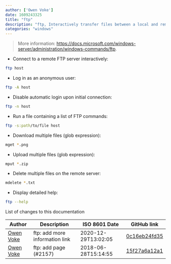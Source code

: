 ```yaml
---
author: ['Owen Voke']
date: 1609243325
title: "ftp"
description: "ftp, Interactively transfer files between a local and remote FTP server."
categories: "windows"
---
```

> More information: <https://docs.microsoft.com/windows-server/administration/windows-commands/ftp>.

- Connect to a remote FTP server interactively:

```bash
ftp host
```

- Log in as an anonymous user:

```bash
ftp -A host
```

- Disable automatic login upon initial connection:

```bash
ftp -n host
```

- Run a file containing a list of FTP commands:

```bash
ftp -s:path/to/file host
```

- Download multiple files (glob expression):

```bash
mget *.png
```

- Upload multiple files (glob expression):

```bash
mput *.zip
```

- Delete multiple files on the remote server:

```bash
mdelete *.txt
```

- Display detailed help:

```bash
ftp --help
```
List of changes to this documentation


Author | Description | ISO 8601 Date | GitHub link
------|-----|-----|-----
[Owen Voke](mailto:development@voke.dev) | ftp: add more information link | 2020-12-29T13:02:05 | [0c16eb24fd35](https://github.com/tldr-pages/tldr/commit/0c16eb24fd351c0a5e08795585cbedbdbf63d32a)
[Owen Voke](mailto:owzie123@gmail.com) | ftp: add page (#2157) | 2018-06-28T15:14:55 | [15f27a6a12a1](https://github.com/tldr-pages/tldr/commit/15f27a6a12a1b848696118fe0d521082f0f27ffc)


